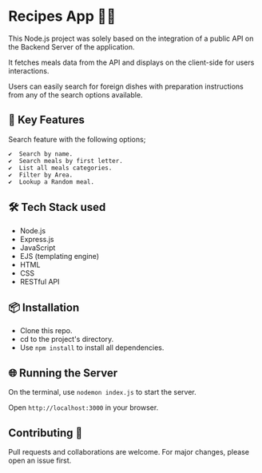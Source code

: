# Recipes App 🍝🥪

This Node.js project was solely based on the integration of a public API on the Backend Server of the application.

It fetches meals data from the API and displays on the client-side for users interactions.

Users can easily search for foreign dishes with preparation instructions from any of the search options available.

## 🔑 Key Features

Search feature with the following options;  

    ✔️  Search by name.  
    ✔️  Search meals by first letter.  
    ✔️  List all meals categories.  
    ✔️  Filter by Area.  
    ✔️  Lookup a Random meal.

## 🛠️ Tech Stack used  

*  Node.js  
*  Express.js  
*  JavaScript  
*  EJS (templating engine)  
*  HTML  
*  CSS  
*  RESTful API

## 📦 Installation

* Clone this repo.
* cd to the project's directory.
* Use `npm install` to install all dependencies.

## 🌐 Running the Server

On the terminal, use `nodemon index.js` to start the server.   

Open `http://localhost:3000` in your browser.

## Contributing 🤝

Pull requests and collaborations are welcome. For major changes, please open an issue first.

